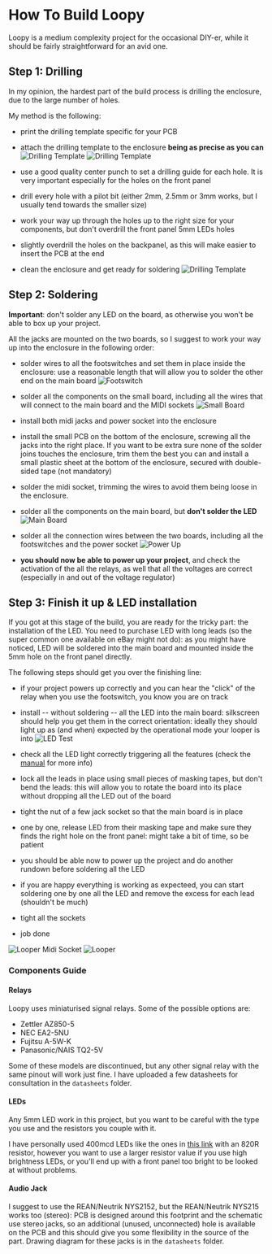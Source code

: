 # How To Build Loopy

Loopy is a medium complexity project for the occasional DIY-er, while it should be fairly straightforward for an avid one.

##  Step 1: Drilling

In my opinion, the hardest part of the build process is drilling the enclosure, due to the large number of holes.

My method is the following:
- print the drilling template specific for your PCB
- attach the drilling template to the enclosure **being as precise as you can**   ![Drilling Template](./img/DSCF1447.jpg "Drilling Template") ![Drilling Template](./img/DSCF1448.jpg "Drilling Template")

- use a good quality center punch to set a drilling guide for each hole. It is very important especially for the holes on the front panel
- drill every hole with a pilot bit (either 2mm, 2.5mm or 3mm works, but I usually tend towards the smaller size)
- work your way up through the holes up to the right size for your components, but don't overdrill the front panel 5mm LEDs holes
- slightly overdrill the holes on the backpanel, as this will make easier to insert the PCB at the end
- clean the enclosure and get ready for soldering ![Drilling Template](./img/DSCF1489.jpg "Drilling Template")

## Step 2: Soldering

**Important**: don't solder any LED on the board, as otherwise you won't be able to box up your project.

All the jacks are mounted on the two boards, so I suggest to work your way up into the enclosure in the following order:
- solder wires to all the footswitches and set them in place inside the enclosure: use a reasonable length that will allow you to solder the other end on the main board
![Footswitch](./img/DSCF1497.jpg "Footswitch")

- solder all the components on the small board, including all the wires that will connect to the main board and the MIDI sockets
![Small Board](./img/DSCF1518.jpg "Small Board")
- install both midi jacks and power socket into the enclosure
- install the small PCB on the bottom of the enclosure, screwing all the jacks into the right place. If you want to be extra sure none of the solder joins touches the enclosure, trim them the best you can and install a small plastic sheet at the bottom of the enclosure, secured with double-sided tape (not mandatory)
- solder the midi socket, trimming the wires to avoid them being loose in the enclosure.
- solder all the components on the main board, but **don't solder the LED**
![Main Board](./img/DSCF1528.jpg "Main Board")

- solder all the connection wires between the two boards, including all the footswitches and the power socket
![Power Up](./img/DSCF1531.jpg "Power Up")

- **you should now be able to power up your project**, and check the activation of the all the relays, as well that all the voltages are correct (especially in and out of the voltage regulator)

## Step 3: Finish it up & LED installation

If you got at this stage of the build, you are ready for the tricky part: the installation of the LED.
You need to purchase LED with long leads (so the super common one available on eBay might not do): as you might have noticed, LED will be soldered into the main board and mounted inside the 5mm hole on the front panel directly.

The following steps should get you over the finishing line:
- if your project powers up correctly and you can hear the "click" of the relay when you use the footswitch, you know you are on track
- install -- without soldering -- all the LED into the main board: silkscreen should help you get them in the correct orientation: ideally they should light up as (and when) expected by the operational mode your looper is into
![LED Test](./img/DSCF1532.jpg "LED Test")

- check all the LED light correctly triggering all the features (check the [manual](./manual.md) for more info)
- lock all the leads in place using small pieces of masking tapes, but don't bend the leads: this will allow you to rotate the board into its place without dropping all the LED out of the board
- tight the nut of a few jack socket so that the main board is in place
- one by one, release LED from their masking tape and make sure they finds the right hole on the front panel: might take a bit of time, so be patient
- you should be able now to power up the project and do another rundown before soldering all the LED
- if you are happy everything is working as expecteed, you can start soldering one by one all the LED and remove the excess for each lead (shouldn't be much)
- tight all the sockets
- job done

![Looper Midi Socket](./img/DSCF1541.jpg "Looper Midi Socket")
![Looper](./img/DSCF1542.jpg "Looper")


### Components Guide

#### Relays

Loopy uses miniaturised signal relays. Some of the possible options are:

- Zettler AZ850-5
- NEC EA2-5NU
- Fujitsu A-5W-K
- Panasonic/NAIS TQ2-5V

Some of these models are discontinued, but any other signal relay with the same pinout will work just fine. I have uploaded a few datasheets for consultation in the `datasheets` folder.

#### LEDs 

Any 5mm LED work in this project, but you want to be careful with the type you use and the resistors you couple with it. 

I have personally used 400mcd LEDs like the ones in [this link](https://www.switchelectronics.co.uk/blue-5mm-led-diffused-400mcd-30) with an 820R resistor, however you want to use a larger resistor value if you use high brightness LEDs, or you'll end up with a front panel too bright to be looked at without problems.

#### Audio Jack

I suggest to use the REAN/Neutrik NYS2152, but the REAN/Neutrik NYS215 works too (stereo): PCB is designed around this footprint and the schematic use stereo jacks, so an additional (unused, unconnected) hole is available on the PCB and this should give you some flexibility in the source of the part.
Drawing diagram for these jacks is in the `datasheets` folder.